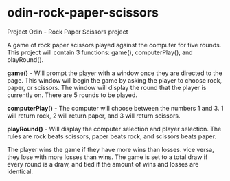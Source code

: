 # odin-rock-paper-scissors
Project Odin - Rock Paper Scissors project

A game of rock paper scissors played against the computer for five rounds.
This project will contain 3 functions: game(), computerPlay(), and playRound().

<b>game()</b> - Will prompt the player with a window once they are directed to the page. 
This window will begin the game by asking the player to choose rock, paper, or scissors.
The window will display the round that the player is currently on. There are 5 rounds to
be played.

<b>computerPlay()</b> - The computer will choose between the numbers 1 and 3. 1 will return rock,
2 will return paper, and 3 will return scissors. 

<b>playRound()</b> - Will display the computer selection and player selection. The rules are
rock beats scissors, paper beats rock, and scissors beats paper.

The player wins the game if they have more wins than losses. vice versa, they lose with more losses than wins.
The game is set to a total draw if every round is a draw, and tied if the amount of wins and losses are identical. 
